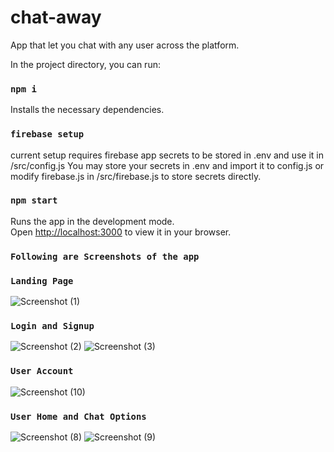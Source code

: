# chat-away
App that let you chat with any user across the platform.

In the project directory, you can run:

### `npm i`

Installs the necessary dependencies.

### `firebase setup`

current setup requires firebase app secrets to be stored in .env and use it in /src/config.js
You may store your secrets in .env and import it to config.js or modify firebase.js in /src/firebase.js to store secrets directly.

### `npm start`

Runs the app in the development mode.\
Open [http://localhost:3000](http://localhost:3000) to view it in your browser.

### `Following are Screenshots of the app`

### `Landing Page`
![Screenshot (1)](https://user-images.githubusercontent.com/56665920/192920559-0f82559c-c780-457c-8736-a9c9efd3c66f.png)

### `Login and Signup`
![Screenshot (2)](https://user-images.githubusercontent.com/56665920/192920637-7dc01cf2-e2c9-42d4-a663-e5a3cc0252d5.png)
![Screenshot (3)](https://user-images.githubusercontent.com/56665920/192920667-5be40da3-de6d-44ff-8f0e-894d148e1db9.png)

### `User Account`
![Screenshot (10)](https://user-images.githubusercontent.com/56665920/192920739-0de07734-84af-4445-89ae-98e2c41f81b5.png)

### `User Home and Chat Options`
![Screenshot (8)](https://user-images.githubusercontent.com/56665920/192920844-ef1d673d-ecb6-48b4-ac68-2c9ce903f3e8.png)
![Screenshot (9)](https://user-images.githubusercontent.com/56665920/192920931-1f0415bb-aa8c-4f58-a63e-a7a8a3f53b23.png)


